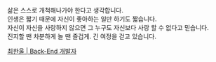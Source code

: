 삶은 스스로 개척해나가야 한다고 생각합니다. <br>
인생은 짧기 때문에 자신이 좋아하는 일만 하기도 짧습니다. <br>
자신이 자신을 사랑하지 않으면 그 누구도 자신보다 사랑 할 수 없다고 믿습니다. <br>
진지할 땐 차분하게 놀 땐 즐겁게. 긴 여정을 걷고 있습니다.

[최한울 | Back-End 개발자 ](https://www.notion.so/han95210/Back-End-57e8d1e5819d4e79912c7b33a930406d)
